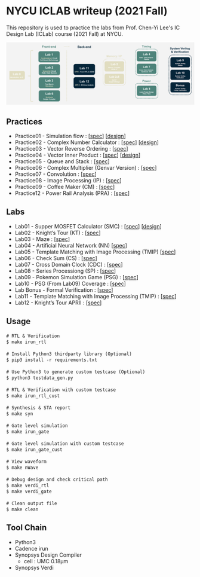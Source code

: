 # NYCU ICLAB writeup (2021 Fall)
This repository is used to practice the labs from Prof. Chen-Yi Lee's IC Design Lab (ICLab) course (2021 Fall) at NYCU.

![iclab_outline](./iclab_outline.png)

## Practices
* Practice01 - Simulation flow : [[spec](./Practices/Lab01_Practice.pdf)] [[design](./Practices/Practice01/CORE.v)]
* Practice02 - Complex Number Calculator : [[spec](./Practices/Practice02/Lab02_Practice.pdf)] [[design](./Practices/Practice02/CNC.v)]
* Practice03 - Vector Reverse Ordering : [[spec](./Practices/Practice03/Lab03_Practice.pdf)]
* Practice04 - Vector Inner Product : [[spec](./Practices/Practice04/Lab04_Practice.pdf)] [[design](./Practices/Practice04/VIP.v)]
* Practice05 - Queue and Stack : [[spec](./Practices/Practice05/Lab05_Practice.pdf)]
* Practice06 - Complex Multiplier (Genvar Version) : [[spec](./Practices/Practice06/Lab06_Practice.pdf)]
* Practice07 - Convolution : [[spec](./Practices/Practice07/Lab07_Practice.pdf)]
* Practice08 - Image Processing (IP) : [[spec](./Practices/Practice08/Lab08_Practice.pdf)]
* Practice09 - Coffee Maker (CM) : [[spec](./Practices/Practice09/Lab09_Practice.pdf)]
* Practice12 - Power Rail Analysis (PRA) : [[spec](./Practices/Practice12/Lab12_Practice.pdf)]

## Labs
* Lab01 - Supper MOSFET Calculator (SMC) : [[spec](./Labs/Lab01/Lab01_Exercise.pdf)] [[design](./Labs/Lab01/SMC.v)]
* Lab02 - Knight’s Tour (KT) : [[spec](./Labs/Lab02/Lab02_Exercise.pdf)]
* Lab03 - Maze : [[spec](./Labs/Lab03/Lab03_Exercise.pdf)]
* Lab04 - Artificial Neural Network (NN) [[spec](./Labs/Lab04/Lab04_Exercise.pdf)]
* Lab05 - Template Matching with Image Processing (TMIP) [[spec](./Labs/Lab05/Lab05_Exercise.pdf)]
* Lab06 - Check Sum (CS) : [[spec](./Labs/Lab06/Lab06_Exercise.pdf)]
* Lab07 - Cross Domain Clock (CDC) : [[spec](./Labs/Lab07/Lab07_Exercise.pdf)]
* Lab08 - Series Processiong (SP) : [[spec](./Labs/Lab08/Lab08_Exercise.pdf)]
* Lab09 - Pokemon Simulation Game (PSG) : [[spec](./Labs/Lab09/Lab09_Exercise.pdf)]
* Lab10 - PSG (From Lab09) Coverage : [[spec](./Labs/Lab10/Lab10_Exercise.pdf)]
* Lab Bonus - Formal Verification : [[spec](./Labs/Bonus/Bonus_Formal_Verification_Exercise.pdf)]
* Lab11 - Template Matching with Image Processing (TMIP) : [[spec](./Labs/Lab11/Lab11_Exercise.pdf)]
* Lab12 - Knight’s Tour APRII : [[spec](./Labs/Lab12/Lab12_Exercise.pdf)]

## Usage
```shell
# RTL & Verification
$ make irun_rtl

# Install Python3 thirdparty library (Optional)
$ pip3 install -r requirements.txt

# Use Python3 to generate custom testcase (Optional)
$ python3 testdata_gen.py

# RTL & Verification with custom testcase
$ make irun_rtl_cust

# Synthesis & STA report
$ make syn

# Gate level simulation
$ make irun_gate

# Gate level simulation with custom testcase
$ make irun_gate_cust

# View waveform
$ make nWave

# Debug design and check critical path
$ make verdi_rtl
$ make verdi_gate

# Clean output file
$ make clean
```

## Tool Chain
* Python3
* Cadence irun
* Synopsys Design Compiler
    * cell : UMC 0.18µm
* Synopsys Verdi